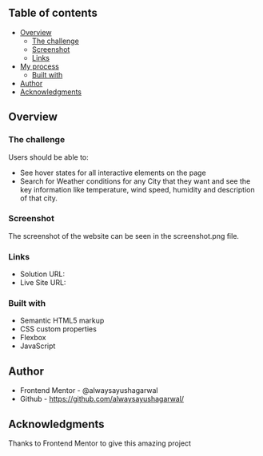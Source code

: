 ## Table of contents

- [Overview](#overview)
  - [The challenge](#the-challenge)
  - [Screenshot](#screenshot)
  - [Links](#links)
- [My process](#my-process)
  - [Built with](#built-with)
- [Author](#author)
- [Acknowledgments](#acknowledgments)

## Overview

### The challenge

Users should be able to:

- See hover states for all interactive elements on the page
- Search for Weather conditions for any City that they want and see the key information like temperature, wind speed, humidity and description of that city.

### Screenshot

The screenshot of the website can be seen in the screenshot.png file.

### Links

- Solution URL: 
- Live Site URL: 

### Built with

- Semantic HTML5 markup
- CSS custom properties
- Flexbox
- JavaScript

## Author

- Frontend Mentor - @alwaysayushagarwal
- Github - https://github.com/alwaysayushagarwal/

## Acknowledgments
Thanks to Frontend Mentor to give this amazing project